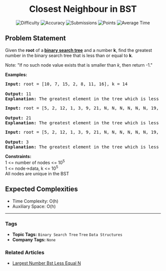<h1 align="center">Closest Neighbour in BST</h1>

<p align="center">
  <img alt="Difficulty" title="Difficulty" src="https://custom-icon-badges.demolab.com/badge/Difficulty: Easy-1F222E?style=for-the-badge&logoColor=white&logo=fire"/>
  <img alt="Accuracy" title="Accuracy" src="https://custom-icon-badges.demolab.com/badge/Accuracy: 36.98%25-1F222E?style=for-the-badge&logoColor=white&logo=target"/>
  <img alt="Submissions" title="Submissions" src="https://custom-icon-badges.demolab.com/badge/Submissions: 63K+-1F222E?style=for-the-badge&logoColor=white&logo=repo"/>
  <img alt="Points" title="Points" src="https://custom-icon-badges.demolab.com/badge/Points: 2-1F222E?style=for-the-badge&logoColor=white&logo=award"/>
  <img alt="Average Time" title="Average Time" src="https://custom-icon-badges.demolab.com/badge/Average%20Time: N/A-1F222E?style=for-the-badge&logoColor=white&logo=clock"/>
</p>

## Problem Statement

Given the <b>root</b> of a<b> [binary search tree](https://www.geeksforgeeks.org/binary-search-tree-data-structure/)</b> and a number <b>k</b>, find the greatest number in the binary search tree that is less than or equal to <b>k</b>.

Note: "If no such node value exists that is smaller than <i>k</i>, then return -1."

<b>Examples:</b>

<pre><b>Input: </b>root = [10, 7, 15, 2, 8, 11, 16], k = 14<br><br><b>Output:</b> 11
<b>Explanation:</b> The greatest element in the tree which is less than or equal to 14, is 11.</pre>

<pre><b>Input: </b>root = [5, 2, 12, 1, 3, 9, 21, N, N, N, N, N, N, 19, 25], k = 24<br><br><b>Output:</b> 21
<b>Explanation:</b> The greatest element in the tree which is less than or equal to 24, is 21. <br></pre>

<pre><b>Input:</b> root = [5, 2, 12, 1, 3, 9, 21, N, N, N, N, N, N, 19, 25], k = 4<br><br><b>Output:</b> 3
<b>Explanation:</b> The greatest element in the tree which is less than or equal to 4, is 3.<br></pre>

<b>Constraints:</b><br>1 <= number of nodes <= 10<sup>5<br></sup>1 <= node->data, k <= 10<sup>5<br></sup>All nodes are unique in the BST

## Expected Complexities
- Time Complexity: O(h)
- Auxiliary Space: O(h)

<hr>

### Tags
- **Topic Tags:** `Binary Search Tree` `Tree` `Data Structures`
- **Company Tags:** `None`

### Related Articles
- [Largest Number Bst Less Equal N](https://www.geeksforgeeks.org/largest-number-bst-less-equal-n/)

